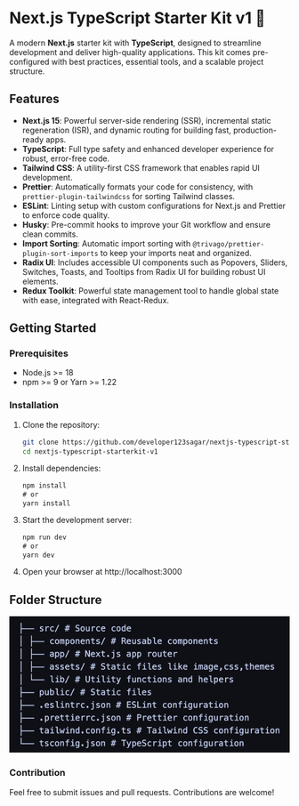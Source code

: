 # Next.js TypeScript Starter Kit v1 🚀

A modern **Next.js** starter kit with **TypeScript**, designed to streamline development and deliver high-quality applications. This kit comes pre-configured with best practices, essential tools, and a scalable project structure.

## Features

- **Next.js 15**: Powerful server-side rendering (SSR), incremental static regeneration (ISR), and dynamic routing for building fast, production-ready apps.
- **TypeScript**: Full type safety and enhanced developer experience for robust, error-free code.
- **Tailwind CSS**: A utility-first CSS framework that enables rapid UI development.
- **Prettier**: Automatically formats your code for consistency, with `prettier-plugin-tailwindcss` for sorting Tailwind classes.
- **ESLint**: Linting setup with custom configurations for Next.js and Prettier to enforce code quality.
- **Husky**: Pre-commit hooks to improve your Git workflow and ensure clean commits.
- **Import Sorting**: Automatic import sorting with `@trivago/prettier-plugin-sort-imports` to keep your imports neat and organized.
- **Radix UI**: Includes accessible UI components such as Popovers, Sliders, Switches, Toasts, and Tooltips from Radix UI for building robust UI elements.
- **Redux Toolkit**: Powerful state management tool to handle global state with ease, integrated with React-Redux.

## Getting Started

### Prerequisites

- Node.js >= 18
- npm >= 9 or Yarn >= 1.22

### Installation

1. Clone the repository:
   ```bash
   git clone https://github.com/developer123sagar/nextjs-typescript-starterkit-v1.git
   cd nextjs-typescript-starterkit-v1
   ```
2. Install dependencies:
   ```
   npm install
   # or
   yarn install
   ```
3. Start the development server:
   ```
   npm run dev
   # or
   yarn dev
   ```
4. Open your browser at http://localhost:3000

## Folder Structure

![alt text](./public/folder-structure.png)

### Contribution

Feel free to submit issues and pull requests. Contributions are welcome!
